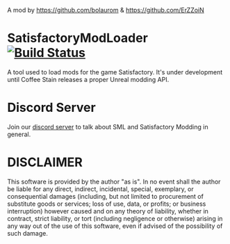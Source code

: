 A mod by https://github.com/bolaurom & https://github.com/ErZZoiN

# SatisfactoryModLoader [![Build Status](https://ci.ficsit.app/job/SML2/job/master/badge/icon)](https://ci.ficsit.app/job/SML2/job/master/)
A tool used to load mods for the game Satisfactory. It's under development until Coffee Stain releases a proper Unreal modding API.

# Discord Server
Join our [discord server](https://discord.gg/QzcG9nX) to talk about SML and Satisfactory Modding in general.

# DISCLAIMER
This software is provided by the author "as is". In no event shall the author be liable for any direct, indirect, incidental, special, exemplary, or consequential damages (including, but not limited to procurement of substitute goods or services; loss of use, data, or profits; or business interruption) however caused and on any 
theory of liability, whether in contract, strict liability, or tort (including negligence or otherwise) arising in any way out of the use of this software, even if advised of the possibility of such damage.
